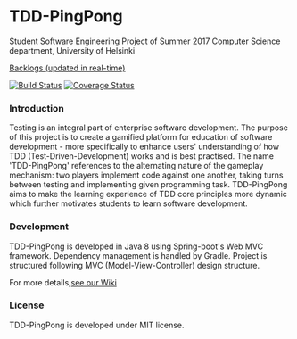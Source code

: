 # TDD-PingPong
Student Software Engineering Project of Summer 2017
Computer Science department, University of Helsinki

[Backlogs (updated in real-time)](https://docs.google.com/spreadsheets/d/1oqO2J4RRDCyBpzJ59NhVWd7xS4T7EJD3v13GNYg8hJ0/edit#gid=1798280658)

[![Build Status](https://travis-ci.org/tdd-pingis/tdd-pingpong.svg?branch=master)](https://travis-ci.org/tdd-pingis/tdd-pingpong)
[![Coverage Status](https://coveralls.io/repos/github/tdd-pingis/tdd-pingpong/badge.svg)](https://coveralls.io/github/tdd-pingis/tdd-pingpong)

### Introduction
Testing is an integral part of enterprise software development. The purpose of this project is to create a gamified platform for education of software development - more specifically to enhance users' understanding of how TDD (Test-Driven-Development) works and is best practised. The name 'TDD-PingPong' references to the alternating nature of the gameplay mechanism: two players implement code against one another, taking turns between testing and implementing given programming task. TDD-PingPong aims to make the learning experience of TDD core principles more dynamic which further motivates students to learn software development.

### Development
TDD-PingPong is developed in Java 8 using Spring-boot's Web MVC framework. Dependency management is handled by Gradle. Project is structured following MVC (Model-View-Controller) design structure.  

For more details,[see our Wiki](https://github.com/tdd-pingis/tdd-pingpong/wiki)

### License
TDD-PingPong is developed under MIT license. 
